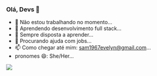 ### Olá, Devs 👋

- 🔭 Não estou trabalhando no momento...
- 🌱 Aprendendo desenvolvimento full stack...
- 👯 Sempre disposta a aprender...
- 🤔 Procurando ajuda com jobs...
- 📫 Como chegar até mim: sam1967evelyn@gmail.com...
- pronomes 😄: She/Her...

<img src="https://utinuti.files.wordpress.com/2019/02/kobayashi-typing.gif">

